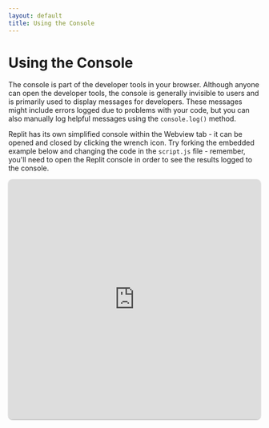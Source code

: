 ```yaml
---
layout: default
title: Using the Console
---
```

# Using the Console
The console is part of the developer tools in your browser. Although anyone can open the developer tools, the console is generally invisible to users and is primarily used to display messages for developers. These messages might include errors logged due to problems with your code, but you can also manually log helpful messages using the `console.log()` method.

Replit has its own simplified console within the Webview tab - it can be opened and closed by clicking the wrench icon. Try forking the embedded example below and changing the code in the `script.js` file - remember, you'll need to open the Replit console in order to see the results logged to the console.

<iframe src="https://replit.com/@sheffie/IMS322-Console?embed=true" width="100%" height="480" style="border: none; border-radius: 8px; box-shadow: 0 1px 3px rgba(0,0,0,0.12), 0 1px 2px rgba(0,0,0,0.24);"></iframe>